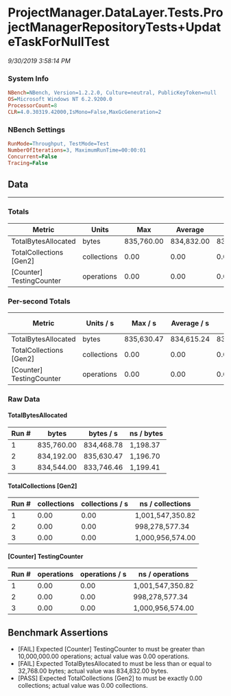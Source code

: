 ﻿# ProjectManager.DataLayer.Tests.ProjectManagerRepositoryTests+UpdateTaskForNullTest
_9/30/2019 3:58:14 PM_
### System Info
```ini
NBench=NBench, Version=1.2.2.0, Culture=neutral, PublicKeyToken=null
OS=Microsoft Windows NT 6.2.9200.0
ProcessorCount=8
CLR=4.0.30319.42000,IsMono=False,MaxGcGeneration=2
```

### NBench Settings
```ini
RunMode=Throughput, TestMode=Test
NumberOfIterations=3, MaximumRunTime=00:00:01
Concurrent=False
Tracing=False
```

## Data
-------------------

### Totals
|          Metric |           Units |             Max |         Average |             Min |          StdDev |
|---------------- |---------------- |---------------- |---------------- |---------------- |---------------- |
|TotalBytesAllocated |           bytes |      835,760.00 |      834,832.00 |      834,192.00 |          822.72 |
|TotalCollections [Gen2] |     collections |            0.00 |            0.00 |            0.00 |            0.00 |
|[Counter] TestingCounter |      operations |            0.00 |            0.00 |            0.00 |            0.00 |

### Per-second Totals
|          Metric |       Units / s |         Max / s |     Average / s |         Min / s |      StdDev / s |
|---------------- |---------------- |---------------- |---------------- |---------------- |---------------- |
|TotalBytesAllocated |           bytes |      835,630.47 |      834,615.24 |      833,746.46 |          950.51 |
|TotalCollections [Gen2] |     collections |            0.00 |            0.00 |            0.00 |            0.00 |
|[Counter] TestingCounter |      operations |            0.00 |            0.00 |            0.00 |            0.00 |

### Raw Data
#### TotalBytesAllocated
|           Run # |           bytes |       bytes / s |      ns / bytes |
|---------------- |---------------- |---------------- |---------------- |
|               1 |      835,760.00 |      834,468.78 |        1,198.37 |
|               2 |      834,192.00 |      835,630.47 |        1,196.70 |
|               3 |      834,544.00 |      833,746.46 |        1,199.41 |

#### TotalCollections [Gen2]
|           Run # |     collections | collections / s |ns / collections |
|---------------- |---------------- |---------------- |---------------- |
|               1 |            0.00 |            0.00 |1,001,547,350.82 |
|               2 |            0.00 |            0.00 |  998,278,577.34 |
|               3 |            0.00 |            0.00 |1,000,956,574.00 |

#### [Counter] TestingCounter
|           Run # |      operations |  operations / s | ns / operations |
|---------------- |---------------- |---------------- |---------------- |
|               1 |            0.00 |            0.00 |1,001,547,350.82 |
|               2 |            0.00 |            0.00 |  998,278,577.34 |
|               3 |            0.00 |            0.00 |1,000,956,574.00 |


## Benchmark Assertions

* [FAIL] Expected [Counter] TestingCounter to must be greater than 10,000,000.00 operations; actual value was 0.00 operations.
* [FAIL] Expected TotalBytesAllocated to must be less than or equal to 32,768.00 bytes; actual value was 834,832.00 bytes.
* [PASS] Expected TotalCollections [Gen2] to must be exactly 0.00 collections; actual value was 0.00 collections.

